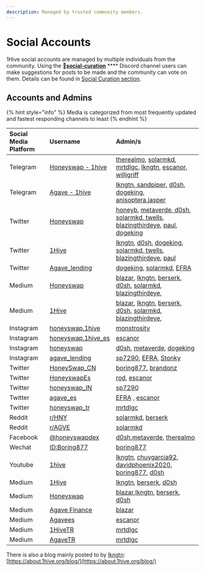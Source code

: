 ```yaml
---
description: Managed by trusted community members.
---
```


# Social Accounts

1Hive social accounts are managed by multiple individuals from the community. Using the 🐝[**social-curation**](https://discord.gg/wKM3NnFfsS) **** Discord channel users can make suggestions for posts to be made and the community can vote on them. Details can be found in [Social Curation section](social-curation.md).

## Accounts and Admins

{% hint style="info" %}
Media is categorized from most frequently updated and fastest responding channels to least 
{% endhint %}

| Social Media Platform | Username | Admin/s |
| :--- | :--- | :--- |
| Telegram | [Honeyswap - 1hive](https://t.me/honeyswapDEX) | [therealmo](https://forum.1hive.org/u/therealmo/summary), [solarmkd](https://forum.1hive.org/u/solarmkd/summary), [mrtdlgc](https://forum.1hive.org/u/mrtdlgc/summary), [lkngtn](https://forum.1hive.org/u/lkngtn), [escanor](https://forum.1hive.org/u/escanor/summary), [willjgriff](https://forum.1hive.org/u/willjgriff/summary) |
| Telegram | [Agave - 1hive](https://t.me/Agave1Hive) | [lkngtn](https://forum.1hive.org/u/lkngtn),[ sandpiper](https://forum.1hive.org/u/befitsandpiper), [d0sh](https://forum.1hive.org/u/d0sh), [dogeking](https://forum.1hive.org/u/dogeking/summary), [anisoptera](https://forum.1hive.org/u/anisoptera),[jasper](https://forum.1hive.org/u/jasper) |
| Twitter | [Honeyswap](https://twitter.com/Honeyswap) | [honeyb](https://forum.1hive.org/u/honeyb), [metaverde](https://forum.1hive.org/u/metaverde/summary),[ d0sh](https://forum.1hive.org/u/d0sh/summary), [solarmkd](https://forum.1hive.org/u/solarmkd/summary),[ twells](https://forum.1hive.org/u/twells), [blazingthirdeye](https://forum.1hive.org/u/blazingthirdeye), [paul](https://forum.1hive.org/u/paul), [dogeking](https://forum.1hive.org/u/dogeking/summary) |
| Twitter | [1Hive](https://twitter.com/1HiveOrg) | [lkngtn](https://forum.1hive.org/u/lkngtn), [d0sh](https://forum.1hive.org/u/d0sh/summary), [dogeking](https://forum.1hive.org/u/dogeking/summary), [solarmkd](https://forum.1hive.org/u/solarmkd/summary),[ twells](https://forum.1hive.org/u/twells), [blazingthirdeye](https://forum.1hive.org/u/blazingthirdeye), [paul](https://forum.1hive.org/u/paul) |
| Twitter | [Agave\_lending](https://twitter.com/Agave_lending/) | [dogeking](https://forum.1hive.org/u/dogeking/summary), [solarmkd](https://forum.1hive.org/u/solarmkd/summary), [EFRA](https://forum.1hive.org/u/efra) |
| Medium | [Honeyswap](https://medium.com/honeyswap) |  [blazar](https://forum.1hive.org/u/blazar), [lkngtn](https://forum.1hive.org/u/lkngtn), [berserk](https://forum.1hive.org/u/berserk), [d0sh](https://forum.1hive.org/u/d0sh), [solarmkd](https://forum.1hive.org/u/solarmkd/summary), [blazingthirdeye](https://forum.1hive.org/u/blazingthirdeye),  |
| Medium | [1Hive](https://medium.com/1hive) |  [blazar](https://forum.1hive.org/u/blazar), [lkngtn](https://forum.1hive.org/u/lkngtn), [berserk](https://forum.1hive.org/u/berserk), [d0sh](https://forum.1hive.org/u/d0sh), [solarmkd](https://forum.1hive.org/u/solarmkd/summary), [blazingthirdeye](https://forum.1hive.org/u/blazingthirdeye),  |
| Instagram | [honeyswap.1hive](https://www.instagram.com/honeyswap.1hive/) | [monstrosity](https://forum.1hive.org/u/monstrosity/summary)  |
| Instagram | [honeyswap.1hive\_es](https://www.instagram.com/honeyswap.1hive_es/) | [escanor](https://forum.1hive.org/u/escanor/summary) |
| Instagram | [honeyswap](https://www.instagram.com/honeyswap/) | [d0sh](https://forum.1hive.org/u/d0sh/summary), [metaverde](https://forum.1hive.org/u/metaverde/summary), [dogeking](https://forum.1hive.org/u/dogeking/summary) |
| Instagram | [agave\_lending](https://www.instagram.com/agave_lending/) | [sp7290](https://forum.1hive.org/u/sp7290/summary), [EFRA,](https://forum.1hive.org/u/efra) [Stonky](https://forum.1hive.org/u/stonky) |
| Twitter | [HoneySwap\_CN](https://twitter.com/HoneySwap_CN) | [boring877](https://forum.1hive.org/u/boring877/summary), [brandonz](https://forum.1hive.org/u/brandonz/summary) |
| Twitter | [HoneyswapEs](https://twitter.com/HoneyswapEs) | [rod](https://forum.1hive.org/u/rod/summary), [escanor](https://forum.1hive.org/u/escanor/summary) |
| Twitter | [honeyswap\_IN](https://twitter.com/honeyswap_IN) | [sp7290](https://forum.1hive.org/u/sp7290/summary) |
| Twitter | [agave\_es](https://twitter.com/agave_es) |  [EFRA](https://forum.1hive.org/u/efra) , [escanor](https://forum.1hive.org/u/escanor/summary) |
| Twitter | [honeyswap\_tr](https://twitter.com/honeyswap_tr) | [mrtdlgc](https://forum.1hive.org/u/mrtdlgc/summary) |
| Reddit | [r/HNY](https://www.reddit.com/r/HNY/) | [solarmkd](https://forum.1hive.org/u/solarmkd/summary), [berserk](https://forum.1hive.org/u/berserk/summary) |
| Reddit | [r/AGVE](https://www.reddit.com/r/AGVE/) | [solarmkd](https://forum.1hive.org/u/solarmkd/summary) |
| Facebook | [@honeyswapdex](https://www.facebook.com/honeyswapdex/) | [d0sh](https://forum.1hive.org/u/d0sh/summary),[metaverde](https://forum.1hive.org/u/metaverde/summary), [therealmo](https://forum.1hive.org/u/therealmo/summary) |
| Wechat | [ID:Boring877](https://bit.ly/38UuWeJ) | [boring877](https://forum.1hive.org/u/boring877/summary) |
| Youtube | [1hive](https://www.youtube.com/channel/UCg0yASRY6TmXDryitYvsJOQ) | [lkngtn](https://forum.1hive.org/u/lkngtn), [chuygarcia92](https://forum.1hive.org/u/chuygarcia92/summary), [davidphoenix2020](https://forum.1hive.org/u/davidphoenix2020/summary), [boring877](https://forum.1hive.org/u/boring877/summary), [d0sh](https://forum.1hive.org/u/d0sh) |
| Medium | [1Hive](https://medium.com/1hive) | [lkngtn](https://forum.1hive.org/u/lkngtn), [berserk](https://forum.1hive.org/u/berserk), [d0sh](https://forum.1hive.org/u/d0sh) |
| Medium | [Honeyswap](https://medium.com/honeyswap) |  [blazar](https://forum.1hive.org/u/blazar),[lkngtn](https://forum.1hive.org/u/lkngtn), [berserk](https://forum.1hive.org/u/berserk), [d0sh](https://forum.1hive.org/u/d0sh) |
| Medium | [Agave Finance](https://agavefinance.medium.com/) |  [blazar](https://forum.1hive.org/u/blazar) |
| Medium | [Agavees](https://medium.com/agavees) | [escanor](https://forum.1hive.org/u/escanor/summary) |
| Medium | [1HiveTR](https://medium.com/1hivetr) | [mrtdlgc](https://forum.1hive.org/u/mrtdlgc/summary) |
| Medium | [AgaveTR](https://medium.com/agavetr) | [mrtdlgc](https://forum.1hive.org/u/mrtdlgc/summary) |

There is also a blog mainly posted to by [lkngtn](https://forum.1hive.org/u/lkngtn): [https://about.1hive.org/blog/](https://about.1hive.org/blog/)

